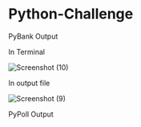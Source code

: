 # Python-Challenge
PyBank Output

  In Terminal
  
   ![Screenshot (10)](https://user-images.githubusercontent.com/49598347/58926753-db99e300-8711-11e9-8427-aa7104fd02ac.png)
  
  
  In output file
  
      
![Screenshot (9)](https://user-images.githubusercontent.com/49598347/58926721-bf964180-8711-11e9-9bfe-f5a14799f94e.png)


PyPoll Output


  

     
        
        

